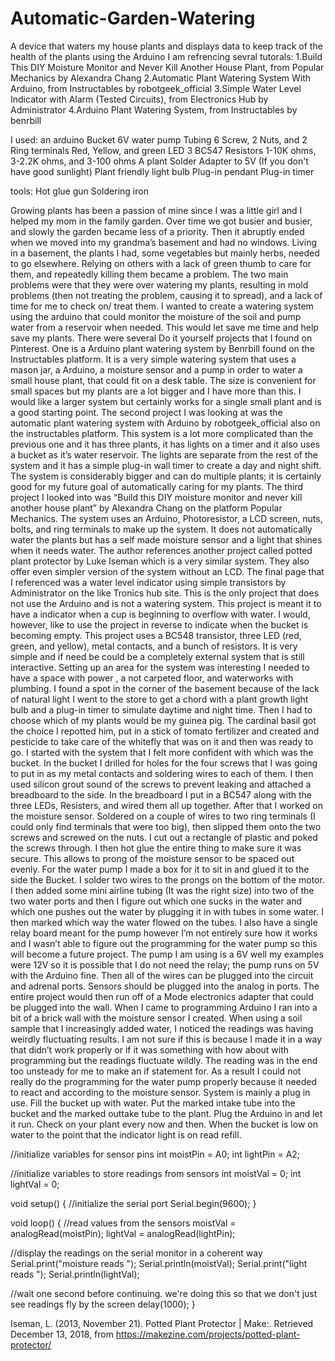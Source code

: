 # Automatic-Garden-Watering
A device that waters my house plants and displays data to keep track of the health of the plants using the Arduino
I am refrencing sevral tutorals:
1.Build This DIY Moisture Monitor and Never Kill Another House Plant, from Popular Mechanics by Alexandra Chang
2.Automatic Plant Watering System With Arduino, from Instructables by robotgeek_official
3.Simple Water Level Indicator with Alarm (Tested Circuits), from Electronics Hub by Administrator
4.Arduino Plant Watering System, from Instructables by benrbill

I used:
an arduino
Bucket
6V water pump
Tubing
6 Screw, 2 Nuts, and 2 Ring terminals
Red, Yellow, and green LED
3 BC547 
Resistors 1-10K ohms, 3-2.2K ohms, and 3-100 ohms
A plant
Solder
Adapter to 5V
(If you don't have good sunlight)
Plant friendly light bulb
Plug-in pendant
Plug-in timer

tools:
Hot glue gun
Soldering iron




Growing plants has been a passion of mine since I was a little girl and I helped my mom in the family garden. Over time we got busier and busier, and slowly the garden became less of a priority. Then it abruptly ended when we moved into my grandma’s basement and had no windows.  Living in a basement, the plants I had, some vegetables but mainly herbs, needed to go elsewhere. Relying on others with a lack of green thumb to care for them, and repeatedly killing them became a problem. The two main problems were that they were over watering my plants, resulting in mold problems (then not treating the problem, causing it to spread), and a lack of time for me to check on/ treat them. I wanted to create a watering system using the arduino that could monitor the moisture of the soil and pump water from a reservoir when needed. This would let save me time and help save my plants.
There were several Do it yourself projects that I found on Pinterest. One is a Arduino plant watering system by Benrbill found on the Instructables platform. It is a very simple watering system that uses a mason jar, a Arduino, a moisture sensor and a pump in order to water a small house plant, that could fit on a desk table. The size is convenient for small spaces but my plants are a lot bigger and I have more than this. I would like a larger system but certainly works for a single small plant and is a good starting point. The second project I was looking at was the automatic plant watering system with Arduino by robotgeek_official also on the instructables platform. This system is a lot more complicated than the previous one and it has three plants, it has lights on a timer and it also uses a bucket as it’s water reservoir. The lights are separate from the rest of the system and it has a simple plug-in wall timer to create a day and night shift. The system is considerably bigger and can do multiple plants; it is certainly good for my future goal of automatically caring for my plants. The third project I looked into was “Build this DIY moisture monitor and never kill another house plant” by Alexandra Chang on the platform Popular Mechanics. The system uses an Arduino, Photoresistor, a LCD screen, nuts, bolts, and ring terminals to make up the system. It does not automatically water the plants but has a self made moisture sensor and a light that shines when it needs water. The author references another project called potted plant protector by Luke Iseman which is a very similar system. They also offer even simpler version of the system without an LCD. The final page that I referenced was a water level indicator using simple transistors by Administrator on the like Tronics hub site. This is the only project that does not use the Arduino and is not a watering system. This project is meant it to have a indicator when a cup is beginning to overflow with water. I would, however, like to use the project in reverse to indicate when the bucket is becoming empty. This project uses a BC548 transistor, three LED (red, green, and yellow), metal contacts, and a bunch of resistors. It is very simple and if need be could be a completely external system that is still interactive.
Setting up an area for the system was interesting I needed to have a space with power , a not carpeted floor, and waterworks with plumbing. I found a spot in the corner of the basement because of the lack of natural light I went to the store to get a chord with a plant growth light bulb and a plug-in timer to simulate daytime and night time. Then I had to choose which of my plants would be my guinea pig. The cardinal basil got the choice I repotted him, put in a stick of tomato fertilizer and created and pesticide to take care of the whitefly that was on it and then was ready to go. I started with the system that I felt more confident with which was the bucket. In the bucket I drilled for holes for the four screws that I was going to put in as my metal contacts and soldering wires to each of them. I then used silicon grout sound of the screws to prevent leaking and attached a breadboard to the side. In the breadboard I put in a BC547 along with the three LEDs, Resisters, and wired them all up together. After that I worked on the moisture sensor. Soldered on a couple of wires to two ring terminals (I could only find terminals that were too big), then slipped them onto the two screws and screwed on the nuts. I cut out a rectangle of plastic and poked the screws through. I then hot glue the entire thing to make sure it was secure. This allows to prong of the moisture sensor to be spaced out evenly. For the water pump I made a box for it to sit in and glued it to the side the Bucket. I solder two wires to the prongs on the bottom of the motor. I then added some mini airline tubing (It was the right size) into two of the two water ports and then I figure out which one sucks in the water and which one pushes out the water by plugging it in with tubes in some water. I then marked which way the water flowed on the tubes. I also have a single relay board meant for the pump however I’m not entirely sure how it works and I wasn’t able to figure out the programming for the water pump so this will become a future project. The pump I am using is a 6V well my examples were 12V so it is possible that I do not need the relay; the pump runs on 5V with the Arduino fine.  Then all of the wires can be plugged into the circuit and adrenal ports. Sensors should be plugged into the analog in ports. The entire project would then run off of a Mode electronics adapter that could be plugged into the wall.
When I came to programming Arduino I ran into a bit of a brick wall with the moisture sensor I created. When using a soil sample that I increasingly added water, I noticed the readings was having weirdly fluctuating results. I am not sure if this is because I made it in a way that didn’t work properly or if it was something with how about with programming but the readings fluctuate wildly. The reading was in the end too unsteady for me to make an if statement for. As a result I could not really do the programming for the water pump properly because it needed to react and according to the moisture sensor.
System is mainly a plug in use. Fill the bucket up with water. Put the marked intake tube into the bucket and the marked outtake tube to the plant. Plug the Arduino in and let it run. Check on your plant every now and then. When the bucket is low on water to the point that the indicator light is on read refill.


//initialize variables for sensor pins
int moistPin = A0;
int lightPin = A2;

//initialize variables to store readings from sensors
int moistVal = 0;
int lightVal = 0;

void setup()
{
  //initialize the serial port
  Serial.begin(9600);
}

void loop()
{
  //read values from the sensors
  moistVal = analogRead(moistPin);
  lightVal = analogRead(lightPin);
  
  //display the readings on the serial monitor in a coherent way
  Serial.print("moisture reads ");
  Serial.println(moistVal);
  Serial.print("light reads ");
  Serial.println(lightVal);
  
  //wait one second before continuing. we're doing this so that we don't just see readings fly by the screen
  delay(1000);
}

Iseman, L. (2013, November 21). Potted Plant Protector | Make:. Retrieved December 13, 2018, from https://makezine.com/projects/potted-plant-protector/

